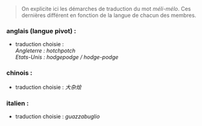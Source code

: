 >On explicite ici les démarches de traduction du mot *méli-mélo*. Ces dernières différent en fonction de la langue de chacun des membres. 

### anglais (langue pivot) :
- traduction choisie :<br>
*Angleterre : hotchpotch<br>
Etats-Unis : hodgepodge / hodge-podge*
### chinois :
- traduction choisie : 
*大杂烩*
### italien : 
- traduction choisie : *guazzabuglio*
